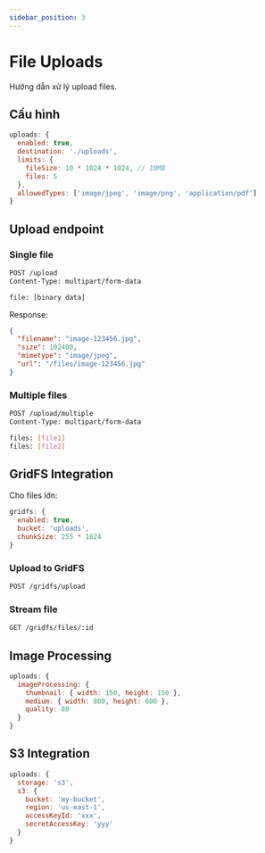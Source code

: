 ```yaml
---
sidebar_position: 3
---
```


# File Uploads

Hướng dẫn xử lý upload files.

## Cấu hình

```javascript
uploads: {
  enabled: true,
  destination: './uploads',
  limits: {
    fileSize: 10 * 1024 * 1024, // 10MB
    files: 5
  },
  allowedTypes: ['image/jpeg', 'image/png', 'application/pdf']
}
```

## Upload endpoint

### Single file
```bash
POST /upload
Content-Type: multipart/form-data

file: [binary data]
```

Response:
```json
{
  "filename": "image-123456.jpg",
  "size": 102400,
  "mimetype": "image/jpeg",
  "url": "/files/image-123456.jpg"
}
```

### Multiple files
```bash
POST /upload/multiple
Content-Type: multipart/form-data

files: [file1]
files: [file2]
```

## GridFS Integration

Cho files lớn:

```javascript
gridfs: {
  enabled: true,
  bucket: 'uploads',
  chunkSize: 255 * 1024
}
```

### Upload to GridFS
```bash
POST /gridfs/upload
```

### Stream file
```bash
GET /gridfs/files/:id
```

## Image Processing

```javascript
uploads: {
  imageProcessing: {
    thumbnail: { width: 150, height: 150 },
    medium: { width: 800, height: 600 },
    quality: 80
  }
}
```

## S3 Integration

```javascript
uploads: {
  storage: 's3',
  s3: {
    bucket: 'my-bucket',
    region: 'us-east-1',
    accessKeyId: 'xxx',
    secretAccessKey: 'yyy'
  }
}